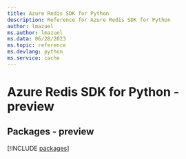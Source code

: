 ```yaml
---
title: Azure Redis SDK for Python
description: Reference for Azure Redis SDK for Python
author: lmazuel
ms.author: lmazuel
ms.data: 06/28/2023
ms.topic: reference
ms.devlang: python
ms.service: cache
---
```

# Azure Redis SDK for Python - preview
## Packages - preview
[!INCLUDE [packages](redis-index.md)]